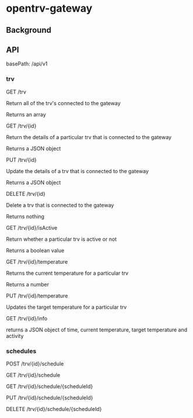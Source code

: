 # opentrv-gateway

## Background

## API

basePath: /api/v1

### trv

GET /trv

Return all of the trv's connected to the gateway

Returns an array

GET /trv/{id}

Return the details of a particular trv that is connected to the gateway

Returns a JSON object

PUT /trv/{id}

Update the details of a trv that is connected to the gateway

Returns a JSON object

DELETE /trv/{id}

Delete a trv that is connected to the gateway

Returns nothing

GET /trv/{id}/isActive

Return whether a particular trv is active or not

Returns a boolean value

GET /trv/{id}/temperature

Returns the current temperature for a particular trv

Returns a number

PUT /trv/{id}/temperature

Updates the target temperature for a particular trv

GET /trv/{id}/info

returns a JSON object of time, current temperature, target temperature and activity


### schedules

POST /trv/{id}/schedule

GET /trv/{id}/schedule

GET /trv/{id}/schedule/{scheduleId}

PUT /trv/{id}/schedule/{scheduleId}

DELETE /trv/{id}/schedule/{scheduleId}
